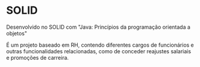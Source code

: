 # SOLID
Desenvolvido no SOLID com "Java: Princípios da programação orientada a objetos"

É um projeto baseado em RH, contendo diferentes cargos de funcionários e outras funcionalidades relacionadas, como de conceder reajustes salariais e promoções de carreira. 
